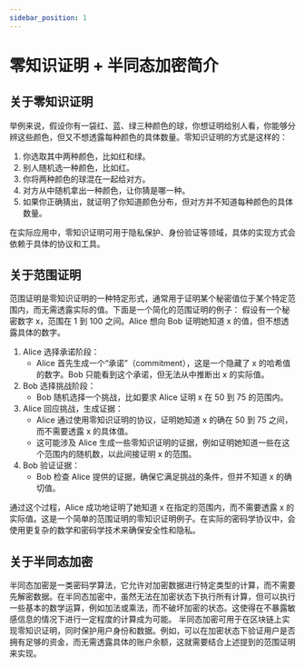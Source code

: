 ```yaml
---
sidebar_position: 1
---
```

# 零知识证明 + 半同态加密简介
## 关于零知识证明
举例来说，假设你有一袋红、蓝、绿三种颜色的球，你想证明给别人看，你能够分辨这些颜色，但又不想透露每种颜色的具体数量。零知识证明的方式是这样的：

1. 你选取其中两种颜色，比如红和绿。
2. 别人随机选一种颜色，比如红。
3. 你将两种颜色的球混在一起给对方。
4. 对方从中随机拿出一种颜色，让你猜是哪一种。
5. 如果你正确猜出，就证明了你知道颜色分布，但对方并不知道每种颜色的具体数量。

在实际应用中，零知识证明可用于隐私保护、身份验证等领域，具体的实现方式会依赖于具体的协议和工具。
## 关于范围证明
范围证明是零知识证明的一种特定形式，通常用于证明某个秘密值位于某个特定范围内，而无需透露实际的值。下面是一个简化的范围证明的例子：
假设有一个秘密数字 x，范围在 1 到 100 之间。Alice 想向 Bob 证明她知道 x 的值，但不想透露具体的数字。

1. Alice 选择承诺阶段：
   - Alice 首先生成一个“承诺”（commitment），这是一个隐藏了 x 的哈希值的数字。Bob 只能看到这个承诺，但无法从中推断出 x 的实际值。
2. Bob 选择挑战阶段：
   - Bob 随机选择一个挑战，比如要求 Alice 证明 x 在 50 到 75 的范围内。
3. Alice 回应挑战，生成证据：
   - Alice 通过使用零知识证明的协议，证明她知道 x 的确在 50 到 75 之间，而不需要透露 x 的具体值。
   - 这可能涉及 Alice 生成一些零知识证明的证据，例如证明她知道一些在这个范围内的随机数，以此间接证明 x 的范围。
4. Bob 验证证据：
   - Bob 检查 Alice 提供的证据，确保它满足挑战的条件，但并不知道 x 的确切值。

通过这个过程，Alice 成功地证明了她知道 x 在指定的范围内，而不需要透露 x 的实际值。这是一个简单的范围证明的零知识证明例子。在实际的密码学协议中，会使用更复杂的数学和密码学技术来确保安全性和隐私。
## 关于半同态加密
半同态加密是一类密码学算法，它允许对加密数据进行特定类型的计算，而不需要先解密数据。在半同态加密中，虽然无法在加密状态下执行所有计算，但可以执行一些基本的数学运算，例如加法或乘法，而不破坏加密的状态。这使得在不暴露敏感信息的情况下进行一定程度的计算成为可能。
半同态加密可用于在区块链上实现零知识证明，同时保护用户身份和数据。例如，可以在加密状态下验证用户是否拥有足够的资金，而无需透露具体的账户余额，这就需要结合上述提到的范围证明来实现。
